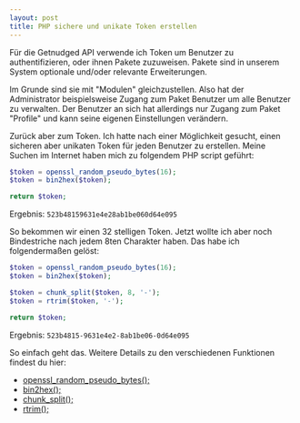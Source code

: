 ```yaml
---
layout: post
title: PHP sichere und unikate Token erstellen
---
```


Für die Getnudged API verwende ich Token um Benutzer zu authentifizieren, oder ihnen Pakete zuzuweisen. Pakete sind in unserem System optionale und/oder relevante Erweiterungen.

Im Grunde sind sie mit "Modulen" gleichzustellen. Also hat der Administrator beispielsweise Zugang zum Paket Benutzer um alle Benutzer zu verwalten. Der Benutzer an sich hat allerdings nur Zugang zum Paket "Profile" und kann seine eigenen Einstellungen verändern. 

Zurück aber zum Token. Ich hatte nach einer Möglichkeit gesucht, einen sicheren aber unikaten Token für jeden Benutzer zu erstellen. Meine Suchen im Internet haben mich zu folgendem PHP script geführt:

```php
$token = openssl_random_pseudo_bytes(16);		
$token = bin2hex($token);

return $token;
```
Ergebnis: `523b48159631e4e28ab1be060d64e095`

So bekommen wir einen 32 stelligen Token. Jetzt wollte ich aber noch Bindestriche nach jedem 8ten Charakter haben. Das habe ich folgendermaßen gelöst:

```php
$token = openssl_random_pseudo_bytes(16);		
$token = bin2hex($token);

$token = chunk_split($token, 8, '-');
$token = rtrim($token, '-');

return $token;
```
Ergebnis: `523b4815-9631e4e2-8ab1be06-0d64e095`

So einfach geht das. Weitere Details zu den verschiedenen Funktionen findest du hier:

- [openssl_random_pseudo_bytes();](http://php.net/manual/de/function.openssl-random-pseudo-bytes.php)
- [bin2hex();](http://php.net/manual/de/function.bin2hex.php)
- [chunk_split();](http://php.net/manual/de/function.chunk-split.php)
- [rtrim();](http://php.net/manual/de/function.rtrim.php)

